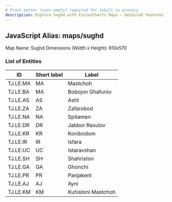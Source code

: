 ```yaml
---
# Front matter (even empty) required for Jekyll to process
description: Explore Sughd with FusionCharts Maps – Detailed features for seamless integration. Try now & enhance your data visualization today! 
---
```


## JavaScript Alias: maps/sughd

Map Name: Sughd
Dimensions (Width x Height): 610x570





### List of Entities

ID | Short label | Label
---|---|---|
TJ.LE.MA|MA|Mastchoh
TJ.LE.BA|MA|Bobojon Ghafurov
TJ.LE.AS|AS|Asht
TJ.LE.ZA|ZA|Zafarobod
TJ.LE.NA|NA|Spitamen
TJ.LE.DR|DR|Jabbor Rasulov
TJ.LE.KR|KR|Konibodom
TJ.LE.IR|IR|Isfara
TJ.LE.UC|UC|Istaravshan
TJ.LE.SH|SH|Shahriston
TJ.LE.GA|GA|Ghonchi
TJ.LE.PR|PR|Panjakent
TJ.LE.AJ|AJ|Ayni
TJ.LE.KM|KM|Kuhistoni Mastchoh